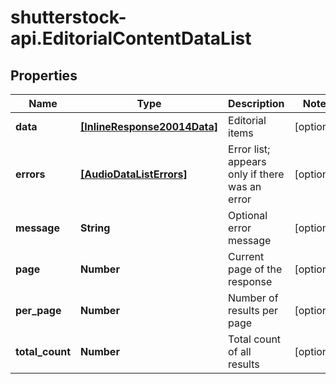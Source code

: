 # shutterstock-api.EditorialContentDataList

## Properties
Name | Type | Description | Notes
------------ | ------------- | ------------- | -------------
**data** | [**[InlineResponse20014Data]**](InlineResponse20014Data.md) | Editorial items | [optional] 
**errors** | [**[AudioDataListErrors]**](AudioDataListErrors.md) | Error list; appears only if there was an error | [optional] 
**message** | **String** | Optional error message | [optional] 
**page** | **Number** | Current page of the response | [optional] 
**per_page** | **Number** | Number of results per page | [optional] 
**total_count** | **Number** | Total count of all results | [optional] 


